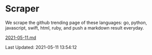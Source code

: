 # Scraper

We scrape the github trending page of these languages: go, python, javascript, swift, html, ruby, and push a markdown result everyday.

[2021-05-11.md](https://github.com/henson/Scraper/blob/master/2021-05-11.md)

Last Updated: 2021-05-11 13:54:12